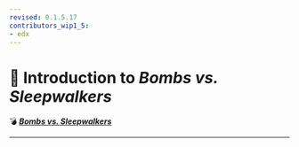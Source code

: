 ```yaml
---
revised: 0.1.5.17
contributors_wip1_5:
- edx
---
```


# 📄 Introduction to *Bombs vs. Sleepwalkers*

💣 ***[Bombs vs. Sleepwalkers][home]***

****

[home]: /README.md
